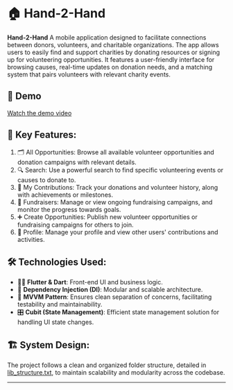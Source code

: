 # 🏠 Hand-2-Hand
**Hand-2-Hand** A mobile application designed to facilitate connections between donors, volunteers, and charitable organizations. 
The app allows users to easily find and support charities by donating resources or signing up for volunteering 
opportunities. It features a user-friendly interface for browsing causes, real-time updates on donation needs, and 
a matching system that pairs volunteers with relevant charity events.

## 🎥 Demo

[Watch the demo video](
)

## 🚀 Key Features:
1. 🗂️ All Opportunities: Browse all available volunteer opportunities and donation campaigns with relevant details.
2. 🔍 Search: Use a powerful search to find specific volunteering events or causes to donate to.
3. 💸 My Contributions: Track your donations and volunteer history, along with achievements or milestones.
4. 🎉 Fundraisers: Manage or view ongoing fundraising campaigns, and monitor the progress towards goals.
5. ➕ Create Opportunities: Publish new volunteer opportunities or fundraising campaigns for others to join.
6. 👤 Profile: Manage your profile and view other users' contributions and activities.

## 🛠️ Technologies Used:
- 🧑‍💻 **Flutter & Dart**: Front-end UI and business logic.
- 💉 **Dependency Injection (DI)**: Modular and scalable architecture.
- 🧩 **MVVM Pattern**: Ensures clean separation of concerns, facilitating testability and maintainability.
- 🎛️ **Cubit (State Management)**: Efficient state management solution for handling UI state changes.

## 🏗️ System Design:
The project follows a clean and organized folder structure, detailed in [lib_structure.txt](lib_structure.txt), to maintain scalability and modularity across the codebase.

---


